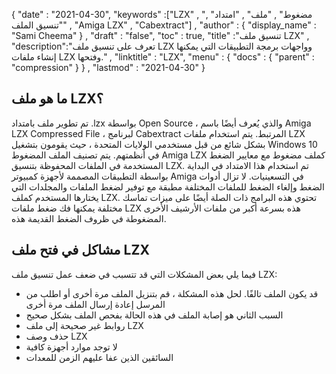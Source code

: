 {
  "date" : "2021-04-30",
  "keywords" :["LZX" , "مضغوط" , "ملف" , "امتداد" , "تنسيق الملف" , "Amiga LZX" , "Cabextract"] ,
  "author" : {
    "display_name" : "Sami Cheema"
} ,
  "draft" : "false",
  "toc" : true,
  "title" :"تنسيق ملف LZX" ,
  "description":"تعرف على تنسيق ملف LZX وواجهات برمجة التطبيقات التي يمكنها إنشاء ملفات LZX وفتحها." ,
  "linktitle" : "LZX",
  "menu" : {
    "docs" : {
      "parent" : "compression"
}
} ,
  "lastmod" : "2021-04-30"
}

## ما هو ملف LZX؟ ##

تم تطوير ملف بامتداد .lzx بواسطة Open Source ، والذي يُعرف أيضًا باسم Amiga LZX Compressed File ، لبرنامج Cabextract المرتبط. يتم استخدام ملفات LZX بشكل شائع من قبل مستخدمي الولايات المتحدة ، حيث يقومون بتشغيل Windows 10 في أنظمتهم. يتم تصنيف الملف المضغوط Amiga LZX كملف مضغوط مع معايير الضغط المستخدمة في الملفات المحفوظة بتنسيق LZX. تم استخدام هذا الامتداد في البداية بواسطة التطبيقات المصممة لأجهزة كمبيوتر Amiga في التسعينيات. لا تزال أدوات الضغط وإلغاء الضغط للملفات المختلفة مطبقة مع توفير لضغط الملفات والمجلدات التي يختارها المستخدم كملف LZX. تحتوي هذه البرامج ذات الصلة أيضًا على ميزات تماسك مختلفة يمكنها فك ضغط ملفات LZX هذه بسرعة أكبر من ملفات الأرشيف الأخرى المضغوطة في ظروف الضغط القديمة هذه.
  


## مشاكل في فتح ملف LZX ##

فيما يلي بعض المشكلات التي قد تتسبب في ضعف عمل تنسيق ملف LZX:
  


* قد يكون الملف تالفًا. لحل هذه المشكلة ، قم بتنزيل الملف مرة أخرى أو اطلب من المرسل إعادة إرسال الملف مرة أخرى
* السبب الثاني هو إصابة الملف في هذه الحالة بفحص الملف بشكل صحيح
* روابط غير صحيحة إلى ملف LZX
* حذف وصف LZX
* لا توجد موارد أجهزة كافية
* السائقين الذين عفا عليهم الزمن للمعدات

